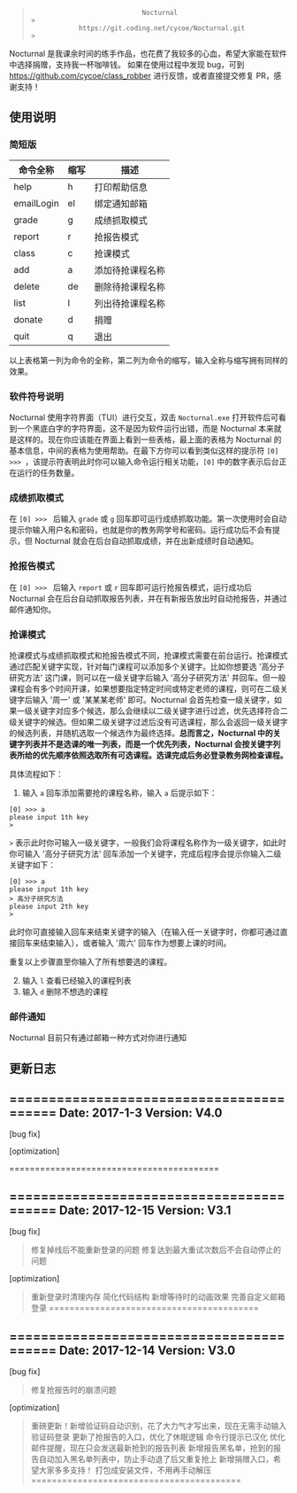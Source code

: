 >>>>>>>>>>>>>>>>>>>>>>>>>>>>>>>>>>>>>>>>>>>>>>>>>>>>>>>>>>>>>>>>>>>>>>>>>>>>>>>
>                                 Nocturnal                                   >
>                 https://git.coding.net/cycoe/Nocturnal.git                  >
>>>>>>>>>>>>>>>>>>>>>>>>>>>>>>>>>>>>>>>>>>>>>>>>>>>>>>>>>>>>>>>>>>>>>>>>>>>>>>>

Nocturnal 是我课余时间的练手作品，也花费了我较多的心血，希望大家能在软件中选择捐赠，支持我一杯咖啡钱。
如果在使用过程中发现 bug，可到 https://github.com/cycoe/class_robber 进行反馈，或者直接提交修复 PR，感谢支持！


## 使用说明

### 简短版
| 命令全称   | 缩写 | 描述             |
|------------|------|------------------|
| help       | h    | 打印帮助信息     |
| emailLogin | el   | 绑定通知邮箱     |
| grade      | g    | 成绩抓取模式     |
| report     | r    | 抢报告模式       |
| class      | c    | 抢课模式         |
| add        | a    | 添加待抢课程名称 |
| delete     | de   | 删除待抢课程名称 |
| list       | l    | 列出待抢课程名称 |
| donate     | d    | 捐赠             |
| quit       | q    | 退出             |

以上表格第一列为命令的全称，第二列为命令的缩写，输入全称与缩写拥有同样的效果。

### 软件符号说明
Nocturnal 使用字符界面（TUI）进行交互，双击 `Nocturnal.exe` 打开软件后可看到一个黑底白字的字符界面，这不是因为软件运行出错，而是 Nocturnal 本来就是这样的。现在你应该能在界面上看到一些表格，最上面的表格为 Nocturnal 的基本信息，中间的表格为使用帮助。在最下方你可以看到类似这样的提示符 `[0] >>> `，该提示符表明此时你可以输入命令运行相关功能，`[0]` 中的数字表示后台正在运行的任务数量。

### 成绩抓取模式
在 `[0] >>> ` 后输入 `grade` 或 `g` 回车即可运行成绩抓取功能。第一次使用时会自动提示你输入用户名和密码，也就是你的教务网学号和密码。运行成功后不会有提示，但 Nocturnal 就会在后台自动抓取成绩，并在出新成绩时自动通知。

### 抢报告模式
在 `[0] >>> ` 后输入 `report` 或 `r` 回车即可运行抢报告模式，运行成功后 Nocturnal 会在后台自动抓取报告列表，并在有新报告放出时自动抢报告，并通过邮件通知你。

### 抢课模式
抢课模式与成绩抓取模式和抢报告模式不同，抢课模式需要在前台运行。抢课模式通过匹配关键字实现，针对每门课程可以添加多个关键字。比如你想要选 '高分子研究方法' 这门课，则可以在一级关键字后输入 '高分子研究方法' 并回车。但一般课程会有多个时间开课，如果想要指定特定时间或特定老师的课程，则可在二级关键字后输入 '周一' 或 '某某某老师' 即可。Nocturnal 会首先检查一级关键字，如果一级关键字对应多个候选，那么会继续以二级关键字进行过滤，优先选择符合二级关键字的候选。但如果二级关键字过滤后没有可选课程，那么会返回一级关键字的候选列表，并随机选取一个候选作为最终选择。**总而言之，Nocturnal 中的关键字列表并不是选课的唯一列表，而是一个优先列表，Nocturnal 会按关键字列表所给的优先顺序依照选取所有可选课程。选课完成后务必登录教务网检查课程。**

具体流程如下：
1. 输入 `a` 回车添加需要抢的课程名称，输入 `a` 后提示如下：
```
[0] >>> a
please input 1th key
> 
```
`>` 表示此时你可输入一级关键字，一般我们会将课程名称作为一级关键字，如此时你可输入 '高分子研究方法' 回车添加一个关键字，完成后程序会提示你输入二级关键字如下：
```
[0] >>> a
please input 1th key
> 高分子研究方法
please input 2th key
> 
```
此时你可直接输入回车来结束关键字的输入（在输入任一关键字时，你都可通过直接回车来结束输入），或者输入 '周六' 回车作为想要上课的时间。

重复以上步骤直至你输入了所有想要选的课程。

2. 输入 `l` 查看已经输入的课程列表
3. 输入 `d` 删除不想选的课程

### 邮件通知
Nocturnal 目前只有通过邮箱一种方式对你进行通知

## 更新日志

=========================================
Date: 2017-1-3
Version: V4.0
-----------------------------------------
[bug fix]
>

[optimization]
>
=========================================

=========================================
Date: 2017-12-15
Version: V3.1
-----------------------------------------
[bug fix]
> 修复掉线后不能重新登录的问题
> 修复达到最大重试次数后不会自动停止的问题

[optimization]
> 重新登录时清理内存
> 简化代码结构
> 新增等待时的动画效果
> 完善自定义邮箱登录
=========================================

=========================================
Date: 2017-12-14
Version: V3.0
-----------------------------------------
[bug fix]
> 修复抢报告时的崩溃问题

[optimization]
> 重磅更新！新增验证码自动识别，花了大力气才写出来，现在无需手动输入验证码登录
> 更新了抢报告的入口，优化了休眠逻辑
> 命令行提示已汉化
> 优化邮件提醒，现在只会发送最新抢到的报告列表
> 新增报告黑名单，抢到的报告自动加入黑名单列表中，防止手动退了后又重复抢上
> 新增捐赠入口，希望大家多多支持！
> 打包成安装文件，不用再手动解压
=========================================
